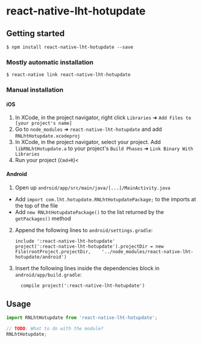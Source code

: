 
# react-native-lht-hotupdate

## Getting started

`$ npm install react-native-lht-hotupdate --save`

### Mostly automatic installation

`$ react-native link react-native-lht-hotupdate`

### Manual installation


#### iOS

1. In XCode, in the project navigator, right click `Libraries` ➜ `Add Files to [your project's name]`
2. Go to `node_modules` ➜ `react-native-lht-hotupdate` and add `RNLhtHotupdate.xcodeproj`
3. In XCode, in the project navigator, select your project. Add `libRNLhtHotupdate.a` to your project's `Build Phases` ➜ `Link Binary With Libraries`
4. Run your project (`Cmd+R`)<

#### Android

1. Open up `android/app/src/main/java/[...]/MainActivity.java`
  - Add `import com.lht.hotupdate.RNLhtHotupdatePackage;` to the imports at the top of the file
  - Add `new RNLhtHotupdatePackage()` to the list returned by the `getPackages()` method
2. Append the following lines to `android/settings.gradle`:
  	```
  	include ':react-native-lht-hotupdate'
  	project(':react-native-lht-hotupdate').projectDir = new File(rootProject.projectDir, 	'../node_modules/react-native-lht-hotupdate/android')
  	```
3. Insert the following lines inside the dependencies block in `android/app/build.gradle`:
  	```
      compile project(':react-native-lht-hotupdate')
  	```


## Usage
```javascript
import RNLhtHotupdate from 'react-native-lht-hotupdate';

// TODO: What to do with the module?
RNLhtHotupdate;
```
  